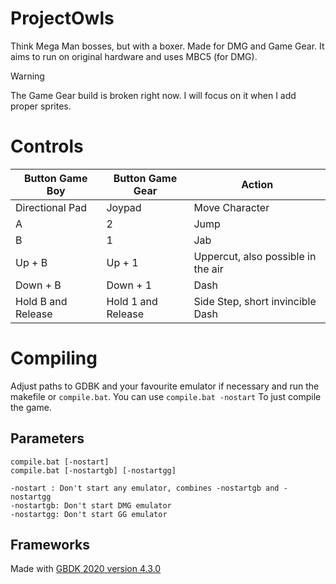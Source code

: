 # ProjectOwls
Think Mega Man bosses, but with a boxer. Made for DMG and Game Gear. It aims to run on original hardware and uses MBC5 (for DMG).

> [!WARNING]
> The Game Gear build is broken right now. I will focus on it when I add proper sprites.

# Controls

| Button Game Boy | Button Game Gear | Action |
|---|---|---|
| Directional Pad |  Joypad | Move Character |
| A | 2 | Jump |
| B | 1 | Jab |
| Up + B | Up + 1 | Uppercut, also possible in the air |
| Down + B | Down + 1 | Dash |
| Hold B and Release | Hold 1 and Release | Side Step, short invincible Dash |

# Compiling
Adjust paths to GDBK and your favourite emulator if necessary and run the makefile or `compile.bat`. You can use `compile.bat -nostart` To just compile the game.


## Parameters
```
compile.bat [-nostart]
compile.bat [-nostartgb] [-nostartgg]

-nostart : Don't start any emulator, combines -nostartgb and -nostartgg
-nostartgb: Don't start DMG emulator
-nostartgg: Don't start GG emulator

```

## Frameworks
Made with [GBDK 2020 version 4.3.0](https://github.com/gbdk-2020/gbdk-2020)
